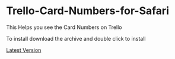 # Trello-Card-Numbers-for-Safari
This Helps you see the Card Numbers on Trello

To install download the archive and double click to install

[Latest Version](https://github.com/danmademe/Trello-Card-Numbers-for-Safari/releases/download/1.0/trello-card-numbers.safariextz)
